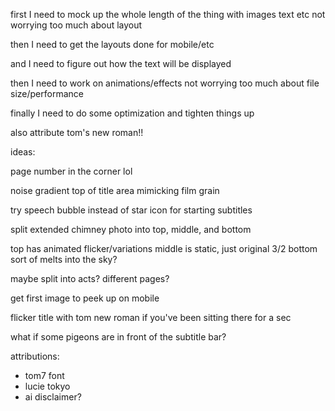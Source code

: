 first I need to mock up the whole length of the thing with images text etc not worrying too much about layout

then I need to get the layouts done for mobile/etc

and I need to figure out how the text will be displayed

then I need to work on animations/effects not worrying too much about file size/performance

finally I need to do some optimization and tighten things up

also attribute tom's new roman!!

ideas:

page number in the corner lol

noise gradient top of title area mimicking film grain

try speech bubble instead of star icon for starting subtitles




split extended chimney photo into top, middle, and bottom

top has animated flicker/variations
middle is static, just original 3/2
bottom sort of melts into the sky?


maybe split into acts? different pages?

get first image to peek up on mobile

flicker title with tom new roman if you've been sitting there for a sec

what if some pigeons are in front of the subtitle bar?


attributions:
- tom7 font
- lucie tokyo
- ai disclaimer?